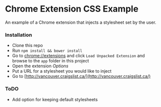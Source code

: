 Chrome Extension CSS Example
============================

An example of a Chrome extension that injects a stylesheet set by the user.

### Installation

* Clone this repo
* Run `npm install && bower install`
* Go to <a href="chrome://extensions">chrome://extensions</a> and click `Load Unpacked Extension` and browse to the `app` folder in this project
* Open the extension *Options*
* Put a URL for a stylesheet you would like to inject
* Go to [http://vancouver.craigslist.ca/](http://vancouver.craigslist.ca/)

### ToDO

* Add option for keeping default stylesheets